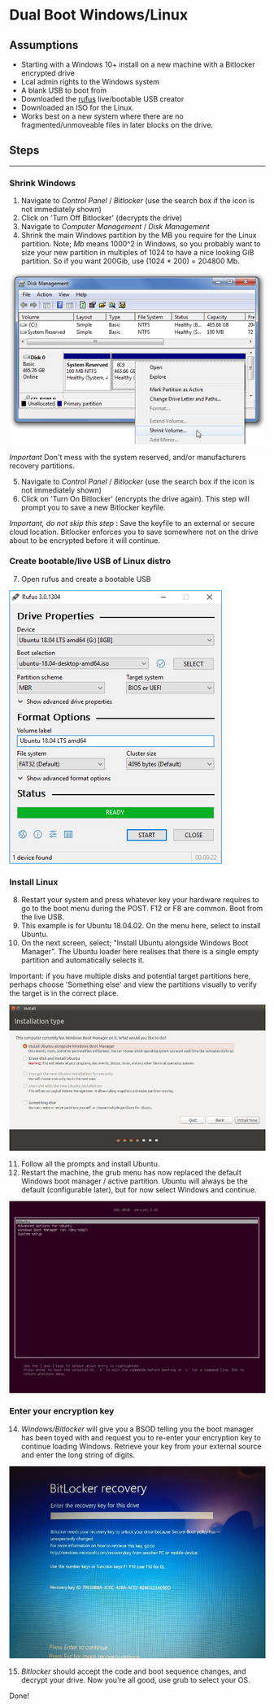 # Dual Boot Windows/Linux

## Assumptions

* Starting with a Windows 10+ install on a new machine with a Bitlocker encrypted drive
* Lcal admin rights to the Windows system
* A blank USB to boot from
* Downloaded the [rufus](https://rufus.ie/) live/bootable USB creator
* Downloaded an ISO for the Linux.
* Works best on a new system where there are no fragmented/unmoveable files in later blocks on the drive.

## Steps
-----------

### Shrink Windows
1. Navigate to _Control Panel_ / _Bitlocker_ (use the search box if the icon is not immediately shown)
2. Click on 'Turn Off Bitlocker' (decrypts the drive)
3. Navigate to _Computer Management_ / _Disk Management_
4. Shrink the main Windows partition by the MB you require for the Linux partition. Note; _Mb_ means 1000^2 in Windows, so you probably want to size your new partition in multiples of 1024 to have a nice looking GiB partition. So if you want 200Gib, use (1024 * 200) = 204800 Mb.

![shrink](./shrink.png)

*Important* Don't mess with the system reserved, and/or manufacturers recovery partitions.

5. Navigate to _Control Panel_ / _Bitlocker_ (use the search box if the icon is not immediately shown)
6. Click on 'Turn On Bitlocker' (encrypts the drive again). This step will prompt you to save a new Bitlocker keyfile.

*Important, do not skip this step* : Save the keyfile to an external or secure cloud location. Bitlocker enforces you to save somewhere not on the drive about to be encrypted before it will continue.

### Create bootable/live USB of Linux distro
7. Open rufus and create a bootable USB

![rufus](./rufus_en.png)

### Install Linux
8. Restart your system and press whatever key your hardware requires to go to the boot menu during the POST. F12 or F8 are common. Boot from the live USB.
9. This example is for Ubuntu 18.04.02. On the menu here, select to install Ubuntu.
10. On the next screen, select; "Install Ubuntu alongside Windows Boot Manager". The Ubuntu loader here realises that there is a single empty partition and automatically selects it. 

Important: if you have multiple disks and potential target partitions here, perhaps choose 'Something else' and view the partitions visually to verify the target is in the correct place.

![install](./installalongside.png)

11. Follow all the prompts and install Ubuntu.
12. Restart the machine, the grub menu has now replaced the default Windows boot manager / active partition. Ubuntu will always be the default (configurable later), but for now select Windows and continue.

![grub](./grub.png)

### Enter your encryption key

14. _Windows/Bitlocker_ will give you a BSOD telling you the boot manager has been toyed with and request you to re-enter your encryption key to continue loading Windows. Retrieve your key from your external source and enter the long string of digits.

![bitlocker](./bitlocker.jpeg)

15. _Bitlocker_ should accept the code and boot sequence changes, and decrypt your drive. Now you're all good, use grub to select your OS.

Done!
